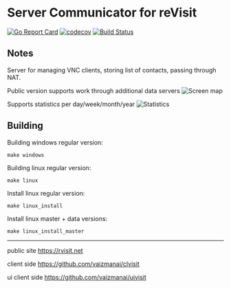 # Server Communicator for reVisit
[![Go Report Card](https://goreportcard.com/badge/github.com/vaizmanai/srvisit)](https://goreportcard.com/report/github.com/vaizmanai/srvisit)
[![codecov](https://codecov.io/gh/vaizmanai/srvisit/branch/master/graph/badge.svg)](https://codecov.io/gh/vaizmanai/srvisit)
[![Build Status](https://travis-ci.org/vaizmanai/srvisit.svg?branch=master)](https://travis-ci.org/vaizmanai/srvisit)

## Notes

Server for managing VNC clients, storing list of contacts, passing through NAT.

Public version supports work through additional data servers
![Screen map](https://vaizman.ru/revisit/p1.jpg)

Supports statistics per day/week/month/year
![Statistics](https://vaizman.ru/revisit/p2.jpg)

## Building

Building windows regular version:

```
make windows
```

Building linux regular version:

```
make linux
```

Install linux regular version:

```
make linux_install
```

Install linux master + data versions:

```
make linux_install_master
```

***
public site
https://rvisit.net

client side
https://github.com/vaizmanai/clvisit

ui client side
https://github.com/vaizmanai/uivisit
